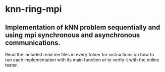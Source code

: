 # knn-ring-mpi
## Implementation of kNN problem sequentially and using mpi synchronous and asynchronous communications.

Read the included read me files in every folder for instructions on how to run each implementation with its main function or to verify it with the online tester. 
